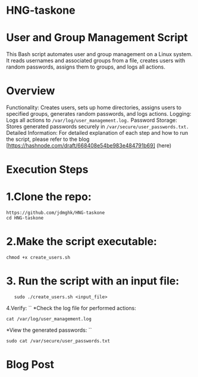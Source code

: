 # HNG-taskone
# User and Group Management Script
This Bash script automates user and group management on a Linux system. It reads usernames and associated groups from a file, creates users with random passwords, assigns them to groups, and logs all actions.

# Overview
Functionality: Creates users, sets up home directories, assigns users to specified groups, generates random passwords, and logs actions.
Logging: Logs all actions to ```/var/log/user_management.log.```
Password Storage: Stores generated passwords securely in ```/var/secure/user_passwords.txt.```
Detailed Information: For detailed explanation of each step and how to run the script, please refer to the blog [https://hashnode.com/draft/668408e54be983e484791b69] (here)

# Execution Steps

# 1.Clone the repo: 
```
https://github.com/jdmghk/HNG-taskone
cd HNG-taskone
```

# 2.Make the script executable:
```
chmod +x create_users.sh
```

# 3. Run the script with an input file:
```
   sudo ./create_users.sh <input_file>
```

4.Verify: ``
*Check the log file for performed actions:
```
cat /var/log/user_management.log
```
*View the generated passwords: ``
```
sudo cat /var/secure/user_passwords.txt 
```

# Blog Post


